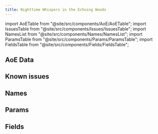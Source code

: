 ```yaml
---
title: Nighttime Whispers in the Echoing Woods
---
```


import AoETable from "@site/src/components/AoE/AoETable";
import IssuesTable from "@site/src/components/Issues/IssuesTable";
import NamesList from "@site/src/components/Names/NamesList";
import ParamsTable from "@site/src/components/Params/ParamsTable";
import FieldsTable from "@site/src/components/Fields/FieldsTable";

## AoE Data

<AoETable item_key="nighttimewhispersintheechoingwoods" data_src="artifact" />

## Known issues

<IssuesTable item_key="nighttimewhispersintheechoingwoods" data_src="artifact" />

## Names

<NamesList item_key="nighttimewhispersintheechoingwoods" data_src="artifact" />

## Params

<ParamsTable item_key="nighttimewhispersintheechoingwoods" data_src="artifact" />

## Fields

<FieldsTable item_key="nighttimewhispersintheechoingwoods" data_src="artifact" />
